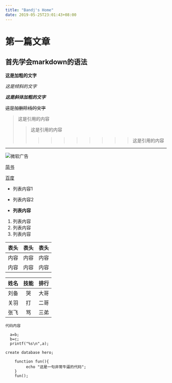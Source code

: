 ```yaml
---
title: "Bandj's Home"
date: 2019-05-25T23:01:43+08:00
---
```

# 第一篇文章
## 首先学会markdown的语法
**这是加粗的文字**

*这是倾斜的文字*

***这是斜体加粗的文字***

~~这是加删除线的文字~~

>这是引用的内容
>>这是引用的内容
>>>>>>>>>>这是引用的内容

---
![微软广告](https://img3.appinn.com/static/wp-content/uploads/2019/05/goodsync522.jpgo_-300x215.jpg)


[简书](http://jianshu.com)

[百度](http://baidu.com)

- 列表内容1
- 列表内容2

- **列表内容**

1. 列表内容
2. 列表内容
3. 列表内容

表头|表头|表头
---|:--:|---:
内容|内容|内容
内容|内容|内容

姓名|技能|排行
---|:--:|--:
刘备|哭|大哥
关羽|打|二哥
张飞|骂|三弟

`代码内容`

```
  a=b;
  b=c;
  printf("%s\n",a);
```

`create database hero;`

```
    function fun(){
         echo "这是一句非常牛逼的代码";
    }
    fun();
```





